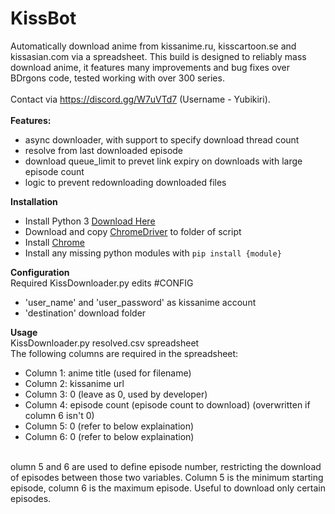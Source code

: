 # KissBot
Automatically download anime from kissanime.ru, kisscartoon.se and kissasian.com via a spreadsheet. This build is designed to reliably mass download anime, it features many improvements and bug fixes over BDrgons code, tested working with over 300 series.<br>
<br>
Contact via https://discord.gg/W7uVTd7 (Username - Yubikiri).<br>
<br>
**Features:**
* async downloader, with support to specify download thread count
* resolve from last downloaded episode
* download queue_limit to prevet link expiry on downloads with large episode count
* logic to prevent redownloading downloaded files

**Installation**
* Install Python 3 [Download Here](https://www.python.org/downloads/)
* Download and copy [ChromeDriver](https://sites.google.com/a/chromium.org/chromedriver/) to folder of script
* Install [Chrome](https://www.google.com.au/chrome/browser/desktop/#eula)
* Install any missing python modules with `pip install {module}`

**Configuration**<br>
Required KissDownloader.py edits #CONFIG<br>
* 'user_name' and 'user_password' as kissanime account
* 'destination' download folder

**Usage**<br>
KissDownloader.py resolved.csv spreadsheet<br>
The following columns are required in the spreadsheet:<br>
* Column 1: anime title (used for filename)
* Column 2: kissanime url
* Column 3: 0 (leave as 0, used by developer)
* Column 4: episode count (episode count to download) (overwritten if column 6 isn't 0)
* Column 5: 0 (refer to below explaination)
* Column 6: 0 (refer to below explaination)
<br>
olumn 5 and 6 are used to define episode number, restricting the download of episodes between those two variables. Column 5 is the minimum starting episode, column 6 is the maximum episode. Useful to download only certain episodes.

